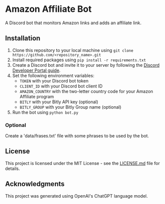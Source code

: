 # Amazon Affiliate Bot

A Discord bot that monitors Amazon links and adds an affiliate link.

## Installation

1. Clone this repository to your local machine using `git clone https://github.com/<repository_name>.git`
2. Install required packages using `pip install -r requirements.txt`
3. Create a Discord bot and invite it to your server by following the [Discord Developer Portal guide](https://discord.com/developers/docs/intro).
4. Set the following environment variables:
   - `TOKEN` with your Discord bot token
   - `CLIENT_ID` with your Discord bot client ID
   - `AMAZON_COUNTRY` with the two-letter country code for your Amazon Affiliate program
   - `BITLY` with your Bitly API key (optional)
   - `BITLY_GROUP` with your Bitly Group name (optional)
5. Run the bot using `python bot.py`


### Optional

Create a 'data/frases.txt' file with some phrases to be used by the bot.

## License

This project is licensed under the MIT License - see the [LICENSE.md](LICENSE.md) file for details.

## Acknowledgments

This project was generated using OpenAI's ChatGPT language model.
